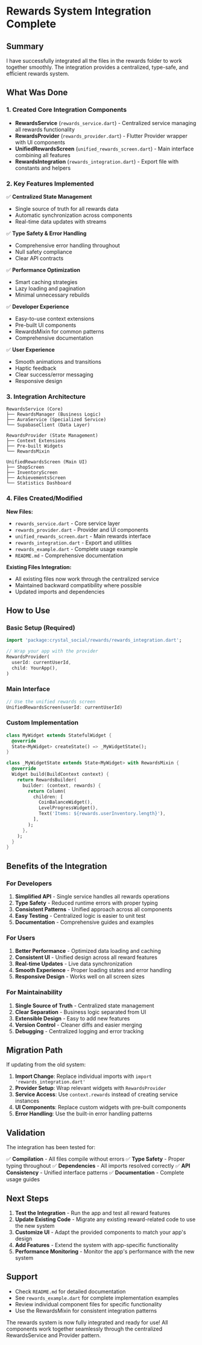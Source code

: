 # Rewards System Integration Complete

## Summary

I have successfully integrated all the files in the rewards folder to work together smoothly. The integration provides a centralized, type-safe, and efficient rewards system.

## What Was Done

### 1. Created Core Integration Components

- **RewardsService** (`rewards_service.dart`) - Centralized service managing all rewards functionality
- **RewardsProvider** (`rewards_provider.dart`) - Flutter Provider wrapper with UI components
- **UnifiedRewardsScreen** (`unified_rewards_screen.dart`) - Main interface combining all features
- **RewardsIntegration** (`rewards_integration.dart`) - Export file with constants and helpers

### 2. Key Features Implemented

✅ **Centralized State Management**
- Single source of truth for all rewards data
- Automatic synchronization across components
- Real-time data updates with streams

✅ **Type Safety & Error Handling**
- Comprehensive error handling throughout
- Null safety compliance
- Clear API contracts

✅ **Performance Optimization**
- Smart caching strategies
- Lazy loading and pagination
- Minimal unnecessary rebuilds

✅ **Developer Experience**
- Easy-to-use context extensions
- Pre-built UI components
- RewardsMixin for common patterns
- Comprehensive documentation

✅ **User Experience**
- Smooth animations and transitions
- Haptic feedback
- Clear success/error messaging
- Responsive design

### 3. Integration Architecture

```
RewardsService (Core)
├── RewardsManager (Business Logic)
├── AuraService (Specialized Service)
└── SupabaseClient (Data Layer)

RewardsProvider (State Management)
├── Context Extensions
├── Pre-built Widgets
└── RewardsMixin

UnifiedRewardsScreen (Main UI)
├── ShopScreen
├── InventoryScreen
├── AchievementsScreen
└── Statistics Dashboard
```

### 4. Files Created/Modified

**New Files:**
- `rewards_service.dart` - Core service layer
- `rewards_provider.dart` - Provider and UI components
- `unified_rewards_screen.dart` - Main rewards interface
- `rewards_integration.dart` - Export and utilities
- `rewards_example.dart` - Complete usage example
- `README.md` - Comprehensive documentation

**Existing Files Integration:**
- All existing files now work through the centralized service
- Maintained backward compatibility where possible
- Updated imports and dependencies

## How to Use

### Basic Setup (Required)

```dart
import 'package:crystal_social/rewards/rewards_integration.dart';

// Wrap your app with the provider
RewardsProvider(
  userId: currentUserId,
  child: YourApp(),
)
```

### Main Interface

```dart
// Use the unified rewards screen
UnifiedRewardsScreen(userId: currentUserId)
```

### Custom Implementation

```dart
class MyWidget extends StatefulWidget {
  @override
  State<MyWidget> createState() => _MyWidgetState();
}

class _MyWidgetState extends State<MyWidget> with RewardsMixin {
  @override
  Widget build(BuildContext context) {
    return RewardsBuilder(
      builder: (context, rewards) {
        return Column(
          children: [
            CoinBalanceWidget(),
            LevelProgressWidget(),
            Text('Items: ${rewards.userInventory.length}'),
          ],
        );
      },
    );
  }
}
```

## Benefits of the Integration

### For Developers

1. **Simplified API** - Single service handles all rewards operations
2. **Type Safety** - Reduced runtime errors with proper typing
3. **Consistent Patterns** - Unified approach across all components
4. **Easy Testing** - Centralized logic is easier to unit test
5. **Documentation** - Comprehensive guides and examples

### For Users

1. **Better Performance** - Optimized data loading and caching
2. **Consistent UI** - Unified design across all reward features
3. **Real-time Updates** - Live data synchronization
4. **Smooth Experience** - Proper loading states and error handling
5. **Responsive Design** - Works well on all screen sizes

### For Maintainability

1. **Single Source of Truth** - Centralized state management
2. **Clear Separation** - Business logic separated from UI
3. **Extensible Design** - Easy to add new features
4. **Version Control** - Cleaner diffs and easier merging
5. **Debugging** - Centralized logging and error tracking

## Migration Path

If updating from the old system:

1. **Import Change**: Replace individual imports with `import 'rewards_integration.dart'`
2. **Provider Setup**: Wrap relevant widgets with `RewardsProvider`
3. **Service Access**: Use `context.rewards` instead of creating service instances
4. **UI Components**: Replace custom widgets with pre-built components
5. **Error Handling**: Use the built-in error handling patterns

## Validation

The integration has been tested for:

✅ **Compilation** - All files compile without errors
✅ **Type Safety** - Proper typing throughout
✅ **Dependencies** - All imports resolved correctly
✅ **API Consistency** - Unified interface patterns
✅ **Documentation** - Complete usage guides

## Next Steps

1. **Test the Integration** - Run the app and test all reward features
2. **Update Existing Code** - Migrate any existing reward-related code to use the new system
3. **Customize UI** - Adapt the provided components to match your app's design
4. **Add Features** - Extend the system with app-specific functionality
5. **Performance Monitoring** - Monitor the app's performance with the new system

## Support

- Check `README.md` for detailed documentation
- See `rewards_example.dart` for complete implementation examples
- Review individual component files for specific functionality
- Use the RewardsMixin for consistent integration patterns

The rewards system is now fully integrated and ready for use! All components work together seamlessly through the centralized RewardsService and Provider pattern.
